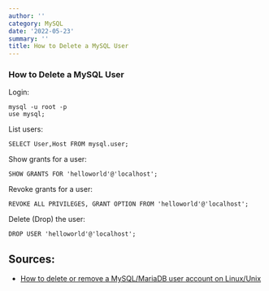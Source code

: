 ```yaml
---
author: ''
category: MySQL
date: '2022-05-23'
summary: ''
title: How to Delete a MySQL User
---
```


### How to Delete a MySQL User

Login:

    mysql -u root -p
    use mysql;

List users:

    SELECT User,Host FROM mysql.user;

Show grants for a user:

    SHOW GRANTS FOR 'helloworld'@'localhost';

Revoke grants for a user:

    REVOKE ALL PRIVILEGES, GRANT OPTION FROM 'helloworld'@'localhost';

Delete (Drop) the user:

    DROP USER 'helloworld'@'localhost';

## Sources:

* [How to delete or remove a MySQL/MariaDB user account on Linux/Unix](https://www.cyberciti.biz/faq/how-to-delete-remove-user-account-in-mysql-mariadb/)